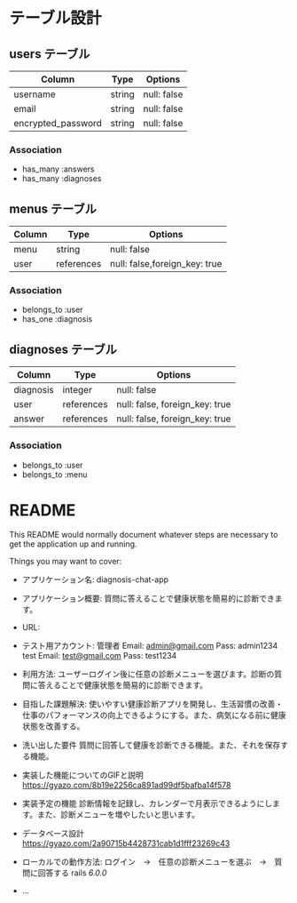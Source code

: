 # テーブル設計

## users テーブル

| Column             | Type    | Options                  |
| ------------------ | ------- | ------------------------ |
| username           | string  | null: false              |
| email              | string  | null: false              |
| encrypted_password | string  | null: false              |


### Association

- has_many :answers
- has_many :diagnoses


## menus テーブル

| Column      | Type       | Options                       |
| ----------- | ---------- | ----------------------------- |
| menu        | string     | null: false                   |
| user        | references | null: false,foreign_key: true |


### Association

- belongs_to :user
- has_one    :diagnosis


## diagnoses テーブル

| Column     | Type       | Options                        |
| ---------- | ---------- | ------------------------------ |
| diagnosis  | integer    | null: false                    |
| user       | references | null: false, foreign_key: true |
| answer     | references | null: false, foreign_key: true |

### Association

- belongs_to :user
- belongs_to :menu














# README

This README would normally document whatever steps are necessary to get the
application up and running.

Things you may want to cover:

* アプリケーション名:   diagnosis-chat-app

* アプリケーション概要:  質問に答えることで健康状態を簡易的に診断できます。

* URL:               

* テスト用アカウント:    管理者  Email:  admin@gmail.com    Pass:  admin1234
                      test   Email:  test@gmail.com     Pass:  test1234

* 利用方法:            ユーザーログイン後に任意の診断メニューを選びます。診断の質問に答えることで健康状態を簡易的に診断できます。

* 目指した課題解決:     使いやすい健康診断アプリを開発し、生活習慣の改善・仕事のパフォーマンスの向上できるようにする。また、病気になる前に健康状態を改善する。

* 洗い出した要件        質問に回答して健康を診断できる機能。また、それを保存する機能。

* 実装した機能についてのGIFと説明  https://gyazo.com/8b19e2256ca891ad99df5bafba14f578

* 実装予定の機能        診断情報を記録し、カレンダーで月表示できるようにします。また、診断メニューを増やしたいと思います。

* データベース設計         https://gyazo.com/2a90715b4428731cab1d1fff23269c43

* ローカルでの動作方法:     ログイン　→　任意の診断メニューを選ぶ　→　質問に回答する
                         rails _6.0.0_

* ...